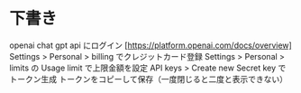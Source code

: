 # 下書き
openai chat gpt api にログイン [https://platform.openai.com/docs/overview]
Settings > Personal > billing でクレジットカード登録
Settings > Personal > limits の Usage limit で上限金額を設定
API keys > Create new Secret key でトークン生成
トークンをコピーして保存（一度閉じると二度と表示できない）